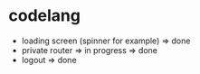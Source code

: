 # codelang

- loading screen (spinner for example) => done
- private router => in progress => done
- logout => done

